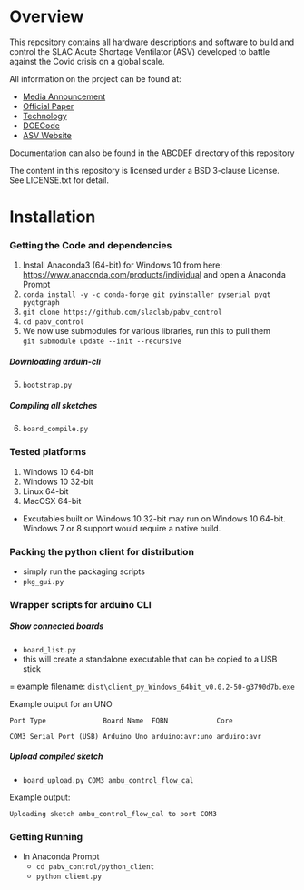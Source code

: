 # Overview

This repository contains all hardware descriptions and software to build and control the SLAC
Acute Shortage Ventilator (ASV) developed to battle against the Covid crisis on a global scale.

All information on the project can be found at:

- [Media Announcement](https://www6.slac.stanford.edu/news/2020-08-13-slac-scientists-invent-low-cost-emergency-ventilator-and-share-design-free.aspx)
- [Official Paper](https://www.medrxiv.org/content/10.1101/2020.07.20.20158147v1)
- [Technology](http://techfinder.stanford.edu/technologies/S20-256_acute-shortage-ventilator)
- [DOECode](https://www.osti.gov/doecode/biblio/52411)
- [ASV Website](https://www.slac-asv.net/)

Documentation can also be found in the ABCDEF directory of this repository

The content in this repository is licensed under a BSD 3-clause License. See LICENSE.txt for detail.

# Installation
### Getting the Code and dependencies
1. Install Anaconda3 (64-bit) for Windows 10 from here:
   https://www.anaconda.com/products/individual
and open a Anaconda Prompt
2. `conda install -y -c conda-forge git pyinstaller pyserial pyqt pyqtgraph`
3. `git clone https://github.com/slaclab/pabv_control`
4. `cd pabv_control`  
5. We now use submodules for various libraries, run this to pull them  
   `git submodule update --init --recursive`
##### Downloading arduin-cli
5. `bootstrap.py`
##### Compiling all sketches
6. `board_compile.py`

### Tested platforms
1.    Windows 10 64-bit
2.    Windows 10 32-bit
3.    Linux 64-bit
4.    MacOSX 64-bit

- Excutables built on Windows 10 32-bit may run on Windows 10 64-bit. Windows 7 or 8 support would require a native build.

### Packing the python client for distribution
- simply run the packaging scripts
- `pkg_gui.py`

### Wrapper scripts for arduino CLI

##### Show connected boards
- `board_list.py`
- this will create a standalone executable that can be copied to a USB stick

= example filename: `dist\client_py_Windows_64bit_v0.0.2-50-g3790d7b.exe`

Example output for an UNO

`Port Type              Board Name  FQBN            Core`

`COM3 Serial Port (USB) Arduino Uno arduino:avr:uno arduino:avr`

##### Upload compiled sketch
- `board_upload.py COM3 ambu_control_flow_cal`

Example output:

`Uploading sketch ambu_control_flow_cal to port COM3`

### Getting Running
- In Anaconda Prompt  
  - `cd pabv_control/python_client`  
  - `python client.py`  
